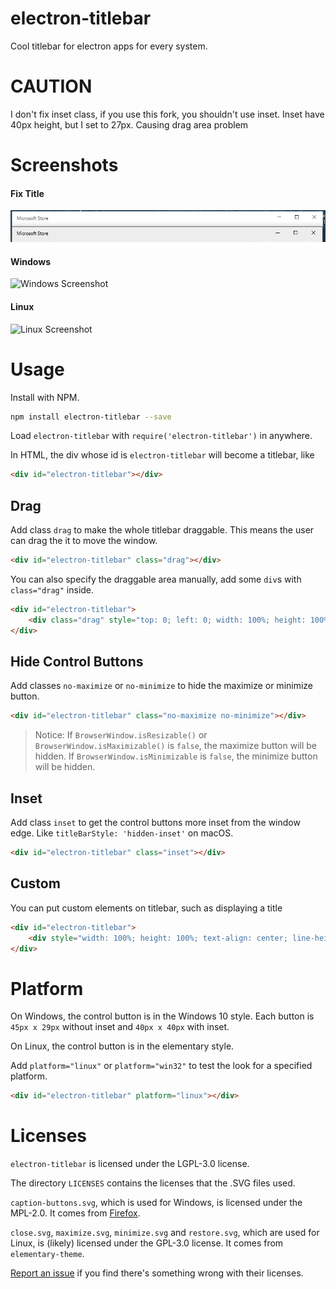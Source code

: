 # electron-titlebar
Cool titlebar for electron apps for every system.

# CAUTION
I don't fix inset class, if you use this fork, you shouldn't use inset.
Inset have 40px height, but I set to 27px.
Causing drag area problem
# Screenshots
#### Fix Title
![Fix Title Screenshot](fix-title-text.png)
#### Windows
![Windows Screenshot](windows-screen.png)
#### Linux
![Linux Screenshot](linux-screen.png)

# Usage
Install with NPM.

```bash
npm install electron-titlebar --save
```

Load `electron-titlebar` with `require('electron-titlebar')` in anywhere.

In HTML, the div whose id is `electron-titlebar` will become a titlebar, like

```html
<div id="electron-titlebar"></div>
```

## Drag
Add class `drag` to make the whole titlebar draggable. This means the user can drag the it to move the window.

```html
<div id="electron-titlebar" class="drag"></div>
```

You can also specify the draggable area manually, add some `div`s with `class="drag"` inside.

```html
<div id="electron-titlebar">
    <div class="drag" style="top: 0; left: 0; width: 100%; height: 100%; position: absolute; "></div>
</div>
```

## Hide Control Buttons
Add classes `no-maximize` or `no-minimize` to hide the maximize or minimize button.

```html
<div id="electron-titlebar" class="no-maximize no-minimize"></div>
```

> Notice: If `BrowserWindow.isResizable()` or `BrowserWindow.isMaximizable()` is `false`, the maximize button will be hidden. If `BrowserWindow.isMinimizable` is `false`, the minimize button will be hidden.

## Inset
Add class `inset` to get the control buttons more inset from the window edge. Like `titleBarStyle: 'hidden-inset'` on macOS.

```html
<div id="electron-titlebar" class="inset"></div>
```

## Custom
You can put custom elements on titlebar, such as displaying a title

```html
<div id="electron-titlebar">
    <div style="width: 100%; height: 100%; text-align: center; line-height: 40px; ">Title</div>
</div>
```

# Platform
On Windows, the control button is in the Windows 10 style. Each button is `45px x 29px` without inset and `40px x 40px` with inset.

On Linux, the control button is in the elementary style.

Add `platform="linux"` or `platform="win32"` to test the look for a specified platform.

```html
<div id="electron-titlebar" platform="linux"></div>
```

# Licenses
`electron-titlebar` is licensed under the LGPL-3.0 license.

The directory `LICENSES` contains the licenses that the .SVG files used.

`caption-buttons.svg`, which is used for Windows, is licensed under the MPL-2.0. It comes from [Firefox](https://www.mozilla.org/en-US/firefox/products/).

`close.svg`, `maximize.svg`, `minimize.svg` and `restore.svg`, which are used for Linux, is (likely) licensed under the GPL-3.0 license. It comes from `elementary-theme`.

[Report an issue](https://github.com/Menci/electron-titlebar/issues) if you find there's something wrong with their licenses.
